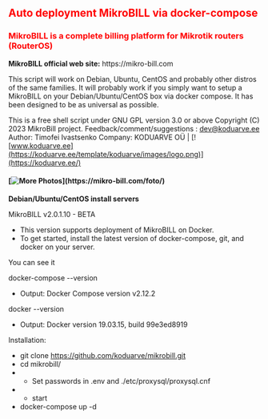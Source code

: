 <h2 style="color:#FF0000">Auto deployment MikroBILL via docker-compose</h2>

<h3 style="color:#FF0000">MikroBILL is a complete billing platform for Mikrotik routers (RouterOS)</h3>
<b>MikroBILL official web site:</b>
https://mikro-bill.com

This script will work on Debian, Ubuntu, CentOS and probably other distros
of the same families. It will probably work if you simply want to setup a MikroBILL on
your Debian/Ubuntu/CentOS box via docker compose. It has been designed to be as universal as possible.

This is a free shell script under GNU GPL version 3.0 or above
Copyright (C) 2023 MikroBill project.
Feedback/comment/suggestions : dev@koduarve.ee
Author: Timofei Ivastsenko Company: KODUARVE OÜ | [![www.koduarve.ee](https://koduarve.ee/template/koduarve/images/logo.png)](https://koduarve.ee/)



#### [![More Photos]([https://mikro-bill.com/images/main.png](https://koduarve.ee/mikrobill.png))](https://mikro-bill.com/foto/)

<b>Debian/Ubuntu/CentOS install servers</b>

MikroBILL v2.0.1.10 - BETA

  * This version supports deployment of MikroBILL on Docker.
  * To get started, install the latest version of docker-compose, git, and docker on your server.

You can see it

docker-compose --version

  - Output: Docker Compose version v2.12.2

docker --version

  - Output: Docker version 19.03.15, build 99e3ed8919

Installation:

  * git clone https://github.com/koduarve/mikrobill.git
  * cd mikrobill/
  * - Set passwords in .env and ./etc/proxysql/proxysql.cnf
  * - start
  * docker-compose up -d
